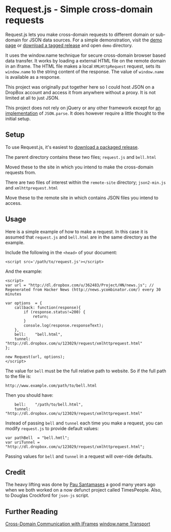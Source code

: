 Request.js - Simple cross-domain requests
=========================================

Request.js lets you make cross-domain requests to different domain or sub-domain for JSON data sources. For a simple demonstration, visit the [demo page][dp] or [download a tagged release][dl] and open `demo` directory.

It uses the window.name technique for secure cross-domain browser based data transfer. It works by loading a external HTML file on the remote domain in an iframe. The HTML file makes a local `XMLHttpRequest` request, sets its `window.name` to the string content of the response. The value of `window.name` is available as a response.

This project was originally put together here so I could host JSON on a DropBox account and access it from anywhere without a proxy. It is not limited at all to just JSON.

This project does not rely on jQuery or any other framework except for [an implementation][json2] of `JSON.parse`. It does however require a little thought to the initial setup.

[dp]: http://donohoe.io/projects/hn/
[dl]: https://github.com/donohoe/request-js/demo/
[json2]: https://github.com/douglascrockford/JSON-js/blob/master/json2.js

Setup
-----

To use Request.js, it's easiest to [download a packaged release][dl].

The parent directory contains these two files; `request.js` and `bell.html`

Moved these to the site in which you intend to make the cross-domain requests from.

There are two files of interest within the `remote-site` directory; `json2-min.js` and `xmlhttprequest.html`

Move these to the remote site in which contains JSON files you intend to access.

Usage
-----

Here is a simple example of how to make a request. In this case it is assumed that `request.js` and `bell.html` are in the same directory as the example.

Include the following in the `<head>` of your document:
	
	<script src='/path/to/request.js'></script>

And the example:

	<script>
	var url = "http://dl.dropbox.com/u/362483/Project/HN/news.js"; // Regenerated from Hacker News (http://news.ycombinator.com/) every 30 minutes

    var options  = {
		callback: function(response){
			if (response.status!=200) {
				return;
			}
			console.log(response.responseText);
		},
		bell:    "bell.html",
		tunnel:  "http://dl.dropbox.com/u/123029/request/xmlhttprequest.html"
    };

	new Request(url, options);
    </script>

The value for `bell` must be the full relative path to website. So if the full path to the file is:

    http://www.example.com/path/to/bell.html
	
Then you should have:

		bell:    "/path/to/bell.html",
		tunnel:  "http://dl.dropbox.com/u/123029/request/xmlhttprequest.html"

Instead of passing `bell` and `tunnel` each time you make a request, you can modify `request.js` to provide default values:

	var pathBell  = "bell.hmtl";
	var uriTunnel = "http://dl.dropbox.com/u/123029/request/xmlhttprequest.html";

Passing values for `bell` and `tunnel` in a request will over-ride defaults.

Credit
------

The heavy lifting was done by [Pau Santamases][pau] a good many years ago when we both worked on a now defunct project called TimesPeople. Also, to Douglas Crockford for `json-js` script.

Further Reading
---------------

[Cross-Domain Communication with IFrames][xdomain]
[window.name Transport][wtransport]

[pau]: https://twitter.com/pausantesmasses
[xdomain]: http://softwareas.com/cross-domain-communication-with-iframes
[wtransport]: http://www.sitepen.com/blog/2008/07/22/windowname-transport/